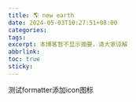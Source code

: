 ```yaml
---
title: 🌎 new earth
date: 2024-05-03T10:27:51+08:00
categories: 
tags: 
excerpt: 本博客暂不显示摘要，请大家谅解
abbrlink: 
toc: true
sticky:
---
```


测试formatter添加icon图标